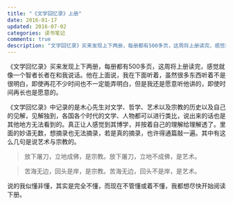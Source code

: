```yaml
---
title: "《文学回忆录》上册"
date: 2016-01-17
updated: 2016-07-02
categories: 读书笔记
comments: true
description: "文学回忆录》买来发现上下两册，每册都有500多页，这周将上册读完，感觉就像一个智者长者在和我说话。他在上面说，我在下面听着，虽然很多东西听着不是很明白，即使再花不少时间也不一定能弄明白，但是我还是愿意听他讲的，即使时间再长也是愿意的。"
---
```


《文学回忆录》买来发现上下两册，每册都有500多页，这周将上册读完，感觉就像一个智者长者在和我说话。他在上面说，我在下面听着，虽然很多东西听着不是很明白，即使再花不少时间也不一定能弄明白，但是我还是愿意听他讲的，即使时间再长也是愿意的。

《文学回忆录》中记录的是木心先生对文学、哲学、艺术以及宗教的历史以及自己的见解，见解独到，各国各个时代的文学、人物都可以进行类比，说出来的话也是其他地方无法看到的。真正让人感觉到其博学，并按着自己的理解给理解透了。里面的妙语无数，想摘录也无法摘录，若是真的摘录，也许得通篇敲一遍。其中有这么几句是说艺术与宗教的。

> 放下屠刀，立地成佛，是宗教。放下屠刀，立地不成佛，是艺术。

> 苦海无边，回头是岸，是宗教。苦海无边，回头不是岸，是艺术。

说的我似懂非懂，其实是完全不懂，而现在不管懂或着不懂，我都想尽快开始阅读下册。
